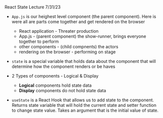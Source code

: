 React State Lecture 7/31/23

- ``App.js`` is our heighest level component (the parent component). Here is were all are parts come together and get rendered on the browser 
  + React application - Threater production 
  + App.js - (parent component) the show-runner, brings everyone together to perform
  + other components - (child compnents) the actors 
  + rendering on the browser - performing on stage
   

 - ``state`` is a special variable that holds data about the component that will determine how the component renders or be haves 

- 2 Types of components - Logical & Display
  + **Logical** components hold state data
  + **Display** components do not hold state data

- ``useState``  is a React Hook that allows us to add state to the component. Returns state variable that will hold the current state and setter function to change state value. Takes an argument that is the initial value of state. 





